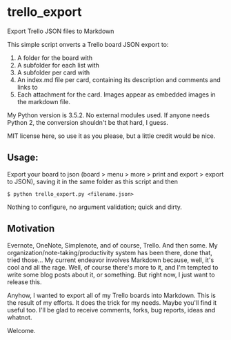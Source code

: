 # trello_export
Export Trello JSON files to Markdown

This simple script onverts a Trello board JSON export to:
1. A folder for the board with
2. A subfolder for each list with
3. A subfolder per card with
4. An index.md file per card, containing its description and comments and links to
5. Each attachment for the card. Images appear as embedded images in the markdown file.

My Python version is 3.5.2. No external modules used. If anyone needs Python 2, the conversion shouldn't be that hard, I guess.

MIT license here, so use it as you please, but a little credit would be nice.

## Usage:

Export your board to json (board > menu > more > print and export > export to JSON), saving it in the same folder as this script and then

`$ python trello_export.py <filename.json>`

Nothing to configure, no argument validation; quick and dirty.

## Motivation

Evernote, OneNote, Simplenote, and of course, Trello. And then some. My organization/note-taking/productivity system has been there, done that, tried those... My current endeavor involves Markdown because, well, it's cool and all the rage. Well, of course there's more to it, and I'm tempted to write some blog posts about it, or something. But right now, I just want to release this.

Anyhow, I wanted to export all of my Trello boards into Markdown. This is the result of my efforts. It does the trick for my needs. Maybe you'll find it useful too. I'll be glad to receive comments, forks, bug reports, ideas and whatnot.

Welcome.
